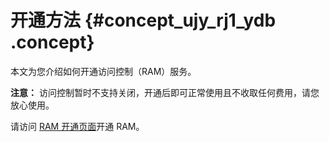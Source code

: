 # 开通方法 {#concept_ujy_rj1_ydb .concept}

本文为您介绍如何开通访问控制（RAM）服务。

**注意：** 访问控制暂时不支持关闭，开通后即可正常使用且不收取任何费用，请您放心使用。

请访问 [RAM 开通页面](https://buy-intl.aliyun.com/ram)开通 RAM。

